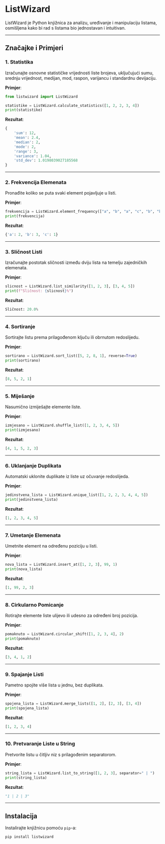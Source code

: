 # ListWizard

ListWizard je Python knjižnica za analizu, uređivanje i manipulaciju listama, osmišljena kako bi rad s listama bio jednostavan i intuitivan.

---

## Značajke i Primjeri

### 1. **Statistika**
Izračunajte osnovne statističke vrijednosti liste brojeva, uključujući sumu, srednju vrijednost, medijan, mod, raspon, varijancu i standardnu devijaciju.

**Primjer**:
```python
from listwizard import ListWizard

statistike = ListWizard.calculate_statistics([1, 2, 2, 3, 4])
print(statistike)
```

**Rezultat**:
```python
{
    'sum': 12,
    'mean': 2.4,
    'median': 2,
    'mode': 2,
    'range': 3,
    'variance': 1.04,
    'std_dev': 1.0198039027185568
}
```

---

### 2. **Frekvencija Elemenata**
Pronađite koliko se puta svaki element pojavljuje u listi.

**Primjer**:
```python
frekvencija = ListWizard.element_frequency(["a", "b", "a", "c", "b", "b"])
print(frekvencija)
```

**Rezultat**:
```python
{'a': 2, 'b': 3, 'c': 1}
```

---

### 3. **Sličnost Listi**
Izračunajte postotak sličnosti između dviju lista na temelju zajedničkih elemenata.

**Primjer**:
```python
slicnost = ListWizard.list_similarity([1, 2, 3], [3, 4, 5])
print(f"Sličnost: {slicnost}%")
```

**Rezultat**:
```python
Sličnost: 20.0%
```

---

### 4. **Sortiranje**
Sortirajte listu prema prilagođenom ključu ili obrnutom redoslijedu.

**Primjer**:
```python
sortirano = ListWizard.sort_list([5, 2, 8, 1], reverse=True)
print(sortirano)
```

**Rezultat**:
```python
[8, 5, 2, 1]
```

---

### 5. **Miješanje**
Nasumično izmiješajte elemente liste.

**Primjer**:
```python
izmjesano = ListWizard.shuffle_list([1, 2, 3, 4, 5])
print(izmjesano)
```

**Rezultat**:
```python
[4, 1, 5, 2, 3]
```

---

### 6. **Uklanjanje Duplikata**
Automatski uklonite duplikate iz liste uz očuvanje redoslijeda.

**Primjer**:
```python
jedinstvena_lista = ListWizard.unique_list([1, 2, 2, 3, 4, 4, 5])
print(jedinstvena_lista)
```

**Rezultat**:
```python
[1, 2, 3, 4, 5]
```

---

### 7. **Umetanje Elemenata**
Umetnite element na određenu poziciju u listi.

**Primjer**:
```python
nova_lista = ListWizard.insert_at([1, 2, 3], 99, 1)
print(nova_lista)
```

**Rezultat**:
```python
[1, 99, 2, 3]
```

---

### 8. **Cirkularno Pomicanje**
Rotirajte elemente liste ulijevo ili udesno za određeni broj pozicija.

**Primjer**:
```python
pomaknuto = ListWizard.circular_shift([1, 2, 3, 4], 2)
print(pomaknuto)
```

**Rezultat**:
```python
[3, 4, 1, 2]
```

---

### 9. **Spajanje Listi**
Pametno spojite više lista u jednu, bez duplikata.

**Primjer**:
```python
spojena_lista = ListWizard.merge_lists([1, 2], [2, 3], [3, 4])
print(spojena_lista)
```

**Rezultat**:
```python
[1, 2, 3, 4]
```

---

### 10. **Pretvaranje Liste u String**
Pretvorite listu u čitljiv niz s prilagođenim separatorom.

**Primjer**:
```python
string_lista = ListWizard.list_to_string([1, 2, 3], separator=" | ")
print(string_lista)
```

**Rezultat**:
```python
"1 | 2 | 3"
```

---

## Instalacija
Instalirajte knjižnicu pomoću ```pip```-a:
```bash
pip install listwizard
```